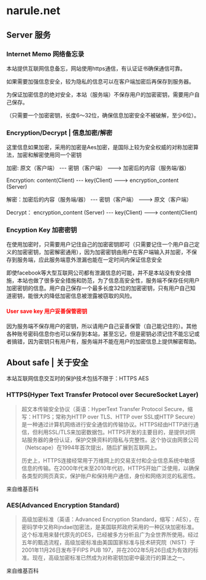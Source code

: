 # narule.net

## Server 服务

### Internet Memo 网络备忘录

本站提供互联网信息备忘，网站使用https通信，有认证证书确保通信可靠。

如果需要加强信息安全，较为隐私的信息可以在客户端加密后再保存到服务器。

为保证加密信息的绝对安全，本站（服务端）不保存用户的加密密钥，需要用户自己保存。

（只需要一个加密密钥，长度6～32位，确保信息加密安全不被破解，至少6位）。



### Encryption/Decrypt  |  信息加密/解密

这里信息如果加密，采用的加密是Aes加密，是国际上较为安全权威的对称加密算法，加密和解密使用同一个密钥

加密:  原文（客户端） --- 密钥（客户端）  --->  加密后的内容（服务端/器）   

Encryption: content(Client) --- key(Client)  ---> encryption_content (Server) 

解密：加密后的内容（服务端/器）   --- 密钥（客户端） ---> 原文（客户端）

Decrypt： encryption_content (Server) --- key(Client) ---> content(Client)



### Encyption Key 加密密钥 

在使用加密时，只需要用户记住自己的加密密钥即可（只需要记住一个用户自己定义的加密密钥，加密解密通用），因为加密密钥由用户在客户端输入并加密，不保存到服务端，应此服务端意外泄漏也能在一定时间内保证信息安全

即使facebook等大型互联网公司都有泄漏信息的可能，并不是本站没有安全措施，本站也做了很多安全措施和防范，为了信息高安全性，服务端不保存任何用户加密密钥的信息。用户自己保存一个最多长度32位的加密密钥，只有用户自己知道密钥，能很大的降低加密信息被泄露被窃取的风险。



#### <font color=red>User save key 用户妥善保管密钥</font>

因为服务端不保存用户的密钥，所以请用户自己妥善保管（自己能记住的）。其他各种账号密码信息你也可以保存到本站，甚至忘记，但是密钥必须记住不能忘记或者搞错，因为密钥只有用户有，服务端并不能在用户的加密信息上提供解密帮助。



## About safe | 关于安全

本站互联网信息交互时的保护技术包括不限于：HTTPS  AES

### HTTPS(Hyper Text Transfer Protocol over SecureSocket Layer)

>超文本传输安全协议（英语：HyperText Transfer Protocol Secure，缩写：HTTPS；常称为HTTP over TLS、HTTP over SSL或HTTP Secure）是一种通过计算机网络进行安全通信的传输协议。HTTPS经由HTTP进行通信，但利用SSL/TLS来加密数据包。HTTPS开发的主要目的，是提供对网站服务器的身份认证，保护交换资料的隐私与完整性。这个协议由网景公司（Netscape）在1994年首次提出，随后扩展到互联网上。
>
>历史上，HTTPS连接经常用于万维网上的交易支付和企业信息系统中敏感信息的传输。在2000年代末至2010年代初，HTTPS开始广泛使用，以确保各类型的网页真实，保护账户和保持用户通信，身份和网络浏览的私密性。

来自维基百科

### AES(Advanced Encryption Standard) 

> 高级加密标准（英语：Advanced Encryption Standard，缩写：AES），在密码学中又称Rijndael加密法，是美国联邦政府采用的一种区块加密标准。这个标准用来替代原先的DES，已经被多方分析且广为全世界所使用。经过五年的甄选流程，高级加密标准由美国国家标准与技术研究院（NIST）于2001年11月26日发布于FIPS PUB 197，并在2002年5月26日成为有效的标准。现在，高级加密标准已然成为对称密钥加密中最流行的算法之一。

来自维基百科